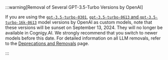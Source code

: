 

:::warning[Removal of Several GPT-3.5-Turbo Versions by OpenAI]

  If you are using the [`gpt-3.5-turbo-0301`](https://platform.openai.com/docs/deprecations/2023-06-13-updated-chat-models),
  [`gpt-3.5-turbo-0613` and `gpt-3.5-turbo-16k-0613`](https://platform.openai.com/docs/deprecations/2023-11-06-chat-model-updates) model versions by OpenAI as custom models,
  note that these versions will be sunset on September 13, 2024. They will no longer be available in Cognigy.AI.
  We strongly recommend that you switch to newer models before this date. For detailed information on all LLM removals, refer to the [Deprecations and Removals](https://docs.cognigy.com/release-notes/deprecations-and-removals/) page. 

:::

